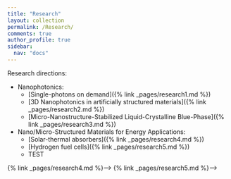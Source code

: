 ```yaml
---
title: "Research"
layout: collection
permalink: /Research/
comments: true
author_profile: true
sidebar:
  nav: "docs"
---
```


Research directions:
* Nanophotonics:
  * [Single-photons on demand]({% link _pages/research1.md %})
  * [3D Nanophotonics in artificially structured materials]({% link _pages/research2.md %})
  * [Micro-Nanostructure-Stabilized Liquid-Crystalline Blue-Phase]({% link _pages/research3.md %})
* Nano/Micro-Structured Materials for Energy Applications:
  * [Solar-thermal absorbers]({% link _pages/research4.md %})
  * [Hydrogen fuel cells]({% link _pages/research5.md %})
  * TEST
  
<!--* [Single photon sources]
* [Solar-thermal absorbers]
* [Hydrogen fuel cells]

[Link to a document]({% link _pages/research1.md %})

{% link _pages/research1.md %}
{% link _pages/research2.md %}
{% link _pages/research3.md %}-->
{% link _pages/research4.md %}-->
{% link _pages/research5.md %}-->
